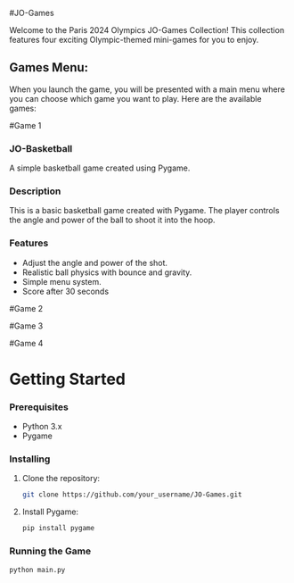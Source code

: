 #JO-Games

Welcome to the Paris 2024 Olympics JO-Games Collection! This collection features four exciting Olympic-themed mini-games for you to enjoy.

## Games Menu:

When you launch the game, you will be presented with a main menu where you can choose which game you want to play. Here are the available games:

#Game 1
### JO-Basketball

A simple basketball game created using Pygame.

### Description

This is a basic basketball game created with Pygame. The player controls the angle and power of the ball to shoot it into the hoop.

### Features

- Adjust the angle and power of the shot.
- Realistic ball physics with bounce and gravity.
- Simple menu system.
- Score after 30 seconds

#Game 2

#Game 3

#Game 4

# Getting Started

### Prerequisites

- Python 3.x
- Pygame

### Installing

1. Clone the repository:

    ```bash
    git clone https://github.com/your_username/JO-Games.git
    ```

2. Install Pygame:

    ```bash
    pip install pygame
    ```

### Running the Game

```bash
python main.py


